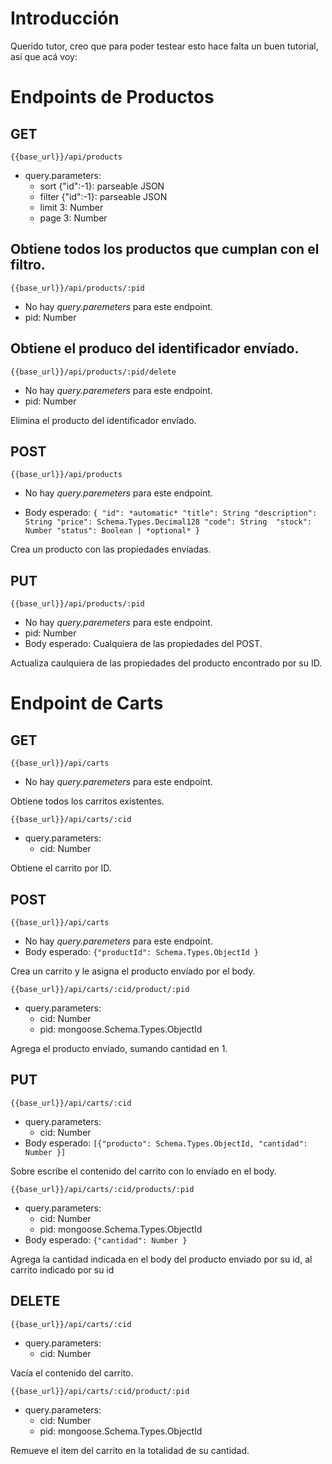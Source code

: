 # Introducción
Querido tutor, creo que para poder testear esto hace falta un buen tutorial, así que acá voy:

# Endpoints de Productos
## GET
  `{{base_url}}/api/products` 
  - query.parameters:
    - sort    {"id":-1}: parseable JSON
    - filter  {"id":-1}: parseable JSON
    - limit   3: Number
    - page    3: Number

  Obtiene todos los productos que cumplan con el filtro.
---
  `{{base_url}}/api/products/:pid`
  - No hay *query.paremeters* para este endpoint.
  - pid: Number

  Obtiene el produco del identificador envíado.
---
  `{{base_url}}/api/products/:pid/delete`
  - No hay *query.paremeters* para este endpoint.
  - pid: Number

  Elimina el producto del identificador envíado.
## POST
  `{{base_url}}/api/products`
  - No hay *query.paremeters* para este endpoint.
  
  - Body esperado:
    `{
      "id": *automatic*
      "title": String
      "description": String
      "price": Schema.Types.Decimal128
      "code": String 
      "stock": Number
      "status": Boolean | *optional*
    }`

  Crea un producto con las propiedades envíadas.
## PUT
  `{{base_url}}/api/products/:pid`
  - No hay *query.paremeters* para este endpoint.
  - pid: Number
  - Body esperado: Cualquiera de las propiedades del POST.

  Actualiza caulquiera de las propiedades del producto encontrado por su ID.

# Endpoint de Carts
## GET
  `{{base_url}}/api/carts`
  - No hay *query.paremeters* para este endpoint.

  Obtiene todos los carritos existentes.

  `{{base_url}}/api/carts/:cid`
  - query.parameters:
    - cid: Number

  Obtiene el carrito por ID.
## POST
  `{{base_url}}/api/carts`
  - No hay *query.paremeters* para este endpoint.
  - Body esperado: `{"productId": Schema.Types.ObjectId }`
  
  Crea un carrito y le asigna el producto envíado por el body.

  `{{base_url}}/api/carts/:cid/product/:pid`
  - query.parameters:
    - cid: Number
    - pid: mongoose.Schema.Types.ObjectId

  Agrega el producto envíado, sumando cantidad en 1.
## PUT
  `{{base_url}}/api/carts/:cid`
  - query.parameters:
    - cid: Number
  - Body esperado: `[{"producto": Schema.Types.ObjectId, "cantidad": Number }]`

  Sobre escribe el contenido del carrito con lo envíado en el body.

  `{{base_url}}/api/carts/:cid/products/:pid`
  - query.parameters:
    - cid: Number
    - pid: mongoose.Schema.Types.ObjectId
  - Body esperado: `{"cantidad": Number }`

  Agrega la cantidad indicada en el body del producto enviado por su id, al carrito indicado por su id
## DELETE
  `{{base_url}}/api/carts/:cid`
  - query.parameters:
    - cid: Number

  Vacía el contenido del carrito.
  
  `{{base_url}}/api/carts/:cid/product/:pid`
  - query.parameters:
    - cid: Number
    - pid: mongoose.Schema.Types.ObjectId

  Remueve el item del carrito en la totalidad de su cantidad.